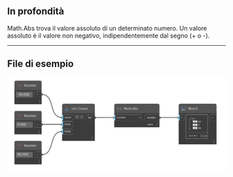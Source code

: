 ## In profondità
Math.Abs trova il valore assoluto di un determinato numero. Un valore assoluto è il valore non negativo, indipendentemente dal segno (+ o -).
___
## File di esempio

![Math.Abs](./DSCore.Math.Abs(number)_img.png)
